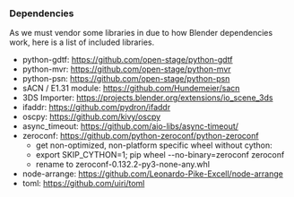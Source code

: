 ### Dependencies

As we must vendor some libraries in due to how Blender dependencies work, here
is a list of included libraries.

* python-gdtf: https://github.com/open-stage/python-gdtf
* python-mvr: https://github.com/open-stage/python-mvr
* python-psn: https://github.com/open-stage/python-psn
* sACN / E1.31 module: https://github.com/Hundemeier/sacn
* 3DS Importer: https://projects.blender.org/extensions/io_scene_3ds
* ifaddr: https://github.com/pydron/ifaddr
* oscpy: https://github.com/kivy/oscpy
* async_timeout: https://github.com/aio-libs/async-timeout/
* zeroconf: https://github.com/python-zeroconf/python-zeroconf
    - get non-optimized, non-platform specific wheel without cython:
    - export SKIP_CYTHON=1; pip wheel --no-binary=zeroconf zeroconf
    - rename to zeroconf-0.132.2-py3-none-any.whl
* node-arrange: https://github.com/Leonardo-Pike-Excell/node-arrange
* toml: https://github.com/uiri/toml 
